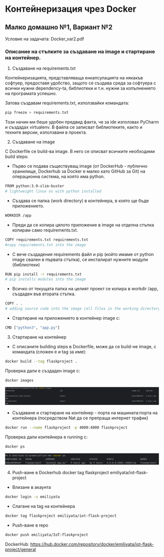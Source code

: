 # Контейнеризация чрез Docker
## Малко домашно №1, Вариант №2

Условие на задачата: Docker_var2.pdf

### Oписание на стъпките за създаване на image и стартиране на контейнер.

1. Създаване на requirements.txt

Контейнеризацията, представляваща енкапсулацията на някакъв софтуер, предоставя удобство,
защото се създава среда за софтуера с всички нужни dependency-tа, библиотеки и т.н. нужни за изпълнението
на програмата успешно.

Затова създавам requirements.txt, използвайки командата:
```bash
pip freeze > requirements.txt
```
Този начин ми беше удобен предвид факта, че за ide използвах PyCharm
и създадах virtualenv. В файла се записват библиотеките, както и техните версии, използвани в проекта.

2. Създаване на image

С Dockerfile се build-ва image. В него се описват всичките необходими build steps:  
- Първо се подава съществуващ image (от DockerHub - публично хранилище, Dockerhub за Docker е малко като GitHub за Git) на операционна система, на която има python.
```bash
FROM python:3.9-slim-buster
# lightweight linux os with python installed
```
- Създава се папка (work directory) в контейнера, в която ще бъде приложението.
```bash
WORKDIR /app
```
-  Преди да се копира цялото приложение в image на отделна стъпка копирам само requirements.txt.
```bash
COPY requirements.txt requirements.txt
#copy requirements.txt into the image
```
- С вече създадения requirements файл и pip (който имаме от python image свален в първата стъпка), се инсталират нужните модули (библиотеки)
```bash
RUN pip install -r requirements.txt
# pip installs modules into the image
```
- Всичко от текущата папка на целият проект се копира в workdir /app, създаден във втората стъпка.
```bash
COPY . .
# adding source code into the image (all files in the working directory)
```
- Стартиране на приложението в контейнер image с:
```bash
CMD ["python3", "app.py"]
```
3. Стартиране на контейнер

- С описаните building steps в Dockerfile, може да се build-не image, с командата (сложен е и tag за име):
```bash
docker build --tag flaskproject .    
```
Проверка дали е създаден image с:
```bash
docker images 
```
![img_1.png](images/img_1.png)
- Създаване и стартиране на контейнер - порта на машината:порта на контейнера (посредством Nat да се препраща интернет трафик)
```bash
docker run --name flaskproject -p 4000:4000 flaskproject
```
Проверка дали контейнера е running с:
```bash
docker ps
```
![img.png](images/img.png)

4. Push-ване в Dockerhub
docker tag flaskproject emiliyata/iot-flask-project  
- Влизане в акаунта 
```bash
docker login -u emiliyata        
```
- Слагане на tag на контейнера
```bash
docker tag flaskproject emiliyata/iot-flask-project
``` 
- Push-ване в repo 
```bash
docker push emiliyata/IoT:flaskproject  
```
DockerHub: https://hub.docker.com/repository/docker/emiliyata/iot-flask-project/general